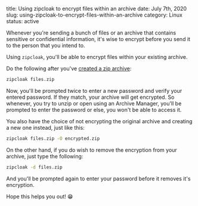 title: Using zipcloak to encrypt files within an archive
date: July 7th, 2020
slug: using-zipcloak-to-encrypt-files-within-an-archive
category: Linux
status: active

Whenever you're sending a bunch of files or an archive that contains sensitive or confidential information, it's wise to encrypt before you send it to the person that you intend to.

Using `zipcloak`, you'll be able to encrypt files within your existing archive.

Do the following after you've [created a zip archive](til/posts/zip-a-file):
```bash
zipcloak files.zip    
```
Now, you'll be prompted twice to enter a new password and verify your entered password. If they match, your archive will get encrypted. So whenever, you try to unzip or open using an Archive Manager, you'll be prompted to enter the password or else, you won't be able to access it.

You also have the choice of not encrypting the original archive and creating a new one instead, just like this:
```bash
zipcloak files.zip -O encrypted.zip    
```

On the other hand, if you do wish to remove the encryption from your archive, just type the following:
```bash
zipcloak -d files.zip
```
And you'll be prompted again to enter your password before it removes it's encryption.

Hope this helps you out! &#x1F601;